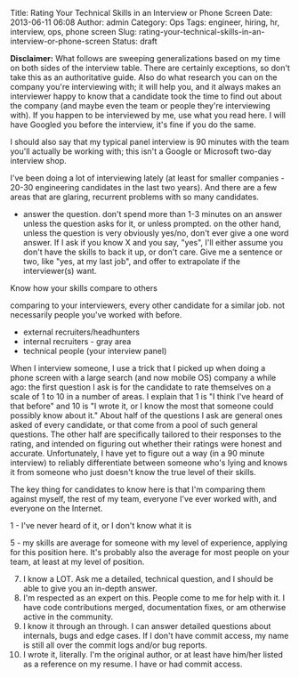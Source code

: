 Title: Rating Your Technical Skills in an Interview or Phone Screen
Date: 2013-06-11 06:08
Author: admin
Category: Ops
Tags: engineer, hiring, hr, interview, ops, phone screen
Slug: rating-your-technical-skills-in-an-interview-or-phone-screen
Status: draft

__Disclaimer:__ What follows are sweeping generalizations based on
my time on both sides of the interview table. There are certainly exceptions,
so don't take this as an authoritative guide. Also do what research you can on
the company you're interviewing with; it will help you, and it always makes
an interviewer happy to know that a candidate took the time to find out about
the company (and maybe even the team or people they're interviewing with). If
you happen to be interviewed by me, use what you read here. I will have
Googled you before the interview, it's fine if you do the same.

I should also say that my typical panel interview is 90 minutes with the team
you'll actually be working with; this isn't a Google or Microsoft two-day
interview shop.

I've been doing a lot of interviewing lately (at least for smaller
companies - 20-30 engineering candidates in the last two years).
And there are a few areas that are glaring, recurrent problems with
so many candidates.

- answer the question. don't spend more than 1-3 minutes on an answer unless
  the question asks for it, or unless prompted. on the other hand, unless the
  question is very obviously yes/no, don't ever
  give a one word answer. If I ask if you know X and you say, "yes", I'll
  either assume you don't have the skills to back it up, or don't care. Give
  me a sentence or two, like "yes, at my last job", and offer to extrapolate
  if the interviewer(s) want.

Know how your skills compare to others

comparing to your interviewers, every other candidate for a similar job. not
necessarily people you've worked with before. 

- external recruiters/headhunters
- internal recruiters - gray area
- technical people (your interview panel)

When I interview someone, I use a trick that I picked up when doing a phone
screen with a large search (and now mobile OS) company a while ago: the first
question I ask is for the candidate to rate themselves on a scale of 1 to 10
in a number of areas. I explain that 1 is "I think I've heard of that before"
and 10 is "I wrote it, or I know the most that someone could possibly know
about it." About half of the questions I ask are general ones asked of
every candidate, or that come from a pool of such general questions. The other
half are specifically tailored to their responses to the rating, and intended
on figuring out whether their ratings were honest and accurate. Unfortunately,
I have yet to figure out a way (in a 90 minute interview) to reliably differentiate
between someone who's lying and knows it from someone who just doesn't know
the true level of their skills.

The key thing for candidates to know here is that I'm comparing them against
myself, the rest of my team, everyone I've ever worked with, and everyone on
the Internet.

1 - I've never heard of it, or I don't know what it is

5 - my skills are average for someone with my level of experience, applying
for this position here. It's probably also the average for most people on your
team, at least at my level of position.


7. I know a LOT. Ask me a detailed, technical question, and I should be able
   to give you an in-depth answer. 
8. I'm respected as an expert on this. People come to me for help with it. I
   have code contributions merged, documentation fixes, or am otherwise active
   in the community.
9. I know it through an through. I can answer detailed questions about
internals, bugs and edge cases. If I don't have commit access, my name is
still all over the commit logs and/or bug reports.
10. I wrote it, literally. I'm the original author, or at least have him/her
listed as a reference on my resume. I have or had commit access. 
